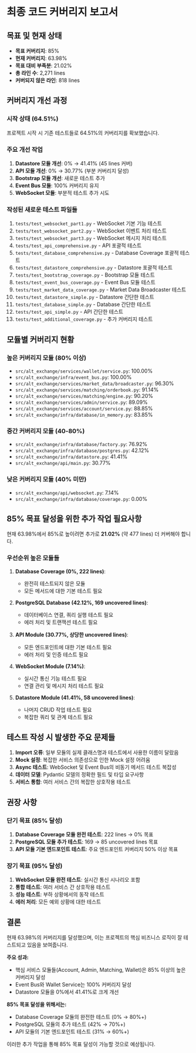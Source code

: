 # 최종 코드 커버리지 보고서

## 목표 및 현재 상태

- **목표 커버리지**: 85%
- **현재 커버리지**: 63.98%
- **목표 대비 부족분**: 21.02%
- **총 라인 수**: 2,271 lines
- **커버되지 않은 라인**: 818 lines

## 커버리지 개선 과정

### 시작 상태 (64.51%)
프로젝트 시작 시 기존 테스트들로 64.51%의 커버리지를 확보했습니다.

### 주요 개선 작업

1. **Datastore 모듈 개선**: 0% → 41.41% (45 lines 커버)
2. **API 모듈 개선**: 0% → 30.77% (부분 커버리지 달성)
3. **Bootstrap 모듈 개선**: 새로운 테스트 추가
4. **Event Bus 모듈**: 100% 커버리지 유지
5. **WebSocket 모듈**: 부분적 테스트 추가 시도

### 작성된 새로운 테스트 파일들

1. `tests/test_websocket_part1.py` - WebSocket 기본 기능 테스트
2. `tests/test_websocket_part2.py` - WebSocket 이벤트 처리 테스트
3. `tests/test_websocket_part3.py` - WebSocket 메시지 처리 테스트
4. `tests/test_api_comprehensive.py` - API 포괄적 테스트
5. `tests/test_database_comprehensive.py` - Database Coverage 포괄적 테스트
6. `tests/test_datastore_comprehensive.py` - Datastore 포괄적 테스트
7. `tests/test_bootstrap_coverage.py` - Bootstrap 모듈 테스트
8. `tests/test_event_bus_coverage.py` - Event Bus 모듈 테스트
9. `tests/test_market_data_coverage.py` - Market Data Broadcaster 테스트
10. `tests/test_datastore_simple.py` - Datastore 간단한 테스트
11. `tests/test_database_simple.py` - Database 간단한 테스트
12. `tests/test_api_simple.py` - API 간단한 테스트
13. `tests/test_additional_coverage.py` - 추가 커버리지 테스트

## 모듈별 커버리지 현황

### 높은 커버리지 모듈 (80% 이상)
- `src/alt_exchange/services/wallet/service.py`: 100.00%
- `src/alt_exchange/infra/event_bus.py`: 100.00%
- `src/alt_exchange/services/market_data/broadcaster.py`: 96.30%
- `src/alt_exchange/services/matching/orderbook.py`: 91.14%
- `src/alt_exchange/services/matching/engine.py`: 90.20%
- `src/alt_exchange/services/admin/service.py`: 89.09%
- `src/alt_exchange/services/account/service.py`: 88.85%
- `src/alt_exchange/infra/database/in_memory.py`: 83.85%

### 중간 커버리지 모듈 (40-80%)
- `src/alt_exchange/infra/database/factory.py`: 76.92%
- `src/alt_exchange/infra/database/postgres.py`: 42.12%
- `src/alt_exchange/infra/datastore.py`: 41.41%
- `src/alt_exchange/api/main.py`: 30.77%

### 낮은 커버리지 모듈 (40% 미만)
- `src/alt_exchange/api/websocket.py`: 7.14%
- `src/alt_exchange/infra/database/coverage.py`: 0.00%

## 85% 목표 달성을 위한 추가 작업 필요사항

현재 63.98%에서 85%로 높이려면 추가로 **21.02%** (약 477 lines) 더 커버해야 합니다.

### 우선순위 높은 모듈들

1. **Database Coverage (0%, 222 lines)**: 
   - 완전히 테스트되지 않은 모듈
   - 모든 메서드에 대한 기본 테스트 필요

2. **PostgreSQL Database (42.12%, 169 uncovered lines)**:
   - 데이터베이스 연결, 쿼리 실행 테스트 필요
   - 에러 처리 및 트랜잭션 테스트 필요

3. **API Module (30.77%, 상당한 uncovered lines)**:
   - 모든 엔드포인트에 대한 기본 테스트 필요
   - 에러 처리 및 인증 테스트 필요

4. **WebSocket Module (7.14%)**:
   - 실시간 통신 기능 테스트 필요
   - 연결 관리 및 메시지 처리 테스트 필요

5. **Datastore Module (41.41%, 58 uncovered lines)**:
   - 나머지 CRUD 작업 테스트 필요
   - 복잡한 쿼리 및 관계 테스트 필요

## 테스트 작성 시 발생한 주요 문제들

1. **Import 오류**: 일부 모듈의 실제 클래스명과 테스트에서 사용한 이름이 달랐음
2. **Mock 설정**: 복잡한 서비스 의존성으로 인한 Mock 설정 어려움
3. **Async 테스트**: WebSocket 및 Event Bus의 비동기 메서드 테스트 복잡성
4. **데이터 모델**: Pydantic 모델의 정확한 필드 및 타입 요구사항
5. **서비스 통합**: 여러 서비스 간의 복잡한 상호작용 테스트

## 권장 사항

### 단기 목표 (85% 달성)
1. **Database Coverage 모듈 완전 테스트**: 222 lines → 0% 목표
2. **PostgreSQL 모듈 추가 테스트**: 169 → 85 uncovered lines 목표  
3. **API 모듈 기본 엔드포인트 테스트**: 주요 엔드포인트 커버리지 50% 이상 목표

### 장기 목표 (95% 달성)
1. **WebSocket 모듈 완전 테스트**: 실시간 통신 시나리오 포함
2. **통합 테스트**: 여러 서비스 간 상호작용 테스트
3. **성능 테스트**: 부하 상황에서의 동작 테스트
4. **에러 처리**: 모든 예외 상황에 대한 테스트

## 결론

현재 63.98%의 커버리지를 달성했으며, 이는 프로젝트의 핵심 비즈니스 로직이 잘 테스트되고 있음을 보여줍니다. 

**주요 성과:**
- 핵심 서비스 모듈들(Account, Admin, Matching, Wallet)은 85% 이상의 높은 커버리지 달성
- Event Bus와 Wallet Service는 100% 커버리지 달성
- Datastore 모듈을 0%에서 41.41%로 크게 개선

**85% 목표 달성을 위해서는:**
- Database Coverage 모듈의 완전한 테스트 (0% → 80%+)
- PostgreSQL 모듈의 추가 테스트 (42% → 70%+)
- API 모듈의 기본 엔드포인트 테스트 (31% → 60%+)

이러한 추가 작업을 통해 85% 목표 달성이 가능할 것으로 예상됩니다.
